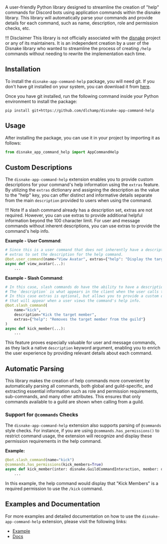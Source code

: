 A user-friendly Python library designed to streamline the creation of "help" commands for
Discord bots using application commands within the disnake library. This library will automatically parse your commands
and provide details for each command, such as name, description, role and permission checks, etc.

!!! Disclaimer
    This library is not officially associated with the [disnake](https://github.com/DisnakeDev/disnake) project or any of its maintainers. It is an independent creation by a user of the Disnake library who wanted to streamline the process of creating `/help` commands without needing to
    rewrite the implementation each time.


## Installation

To install the `disnake-app-command-help` package, you will need git. If you don't have git installed on your system, you can download it from [here](https://git-scm.com/downloads).

Once you have git installed, run the following command inside your Python environment to install the package:

```
pip install git+https://github.com/dlchamp/disnake-app-command-help
```

## Usage

After installing the package, you can use it in your project by importing it as follows:

```python
from disnake_app_command_help import AppCommandHelp
```

## Custom Descriptions
The `disnake-app-command-help` extension enables you to provide custom descriptions for your command's help information using the `extras` feature. By utilizing the `extras` dictionary and assigning the description as the value to the "help" key, you can offer distinct and informative details separate from the main `description` provided to users when using the command.

!!! Note
    If a slash command already has a description set, extras are not required. However, you can use extras to provide additional helpful information beyond the 100 character limit. For user and message commands without inherent descriptions, you can use extras to provide the command's help info.

**Example - User Command**:
```python
# Since this is a user command that does not inherently have a description. We are using
# extras to set the description for the help command.
@bot.user_command(name="View Avatar", extras={"help": "Display the target user's avatar"})
async def view_avatar(...):
    ...
```

**Example - Slash Command**:
```python
# In this case, slash commands do have the ability to have a description set.  
# The `description` is what appears in the client when the user calls the command.
# In this case extras is optional, but allows you to provide a custom description
# that will appear when a user views the command's help info.
@bot.slash_command(
    name="kick",
    description="Kick the target member",
    extras={"help": "Removes the target member from the guild"}
)
async def kick_member(...):
    ...
```

This feature proves especially valuable for user and message commands, as they lack a native `description` keyword argument, enabling you to enrich the user experience by providing relevant details about each command.


## Automatic Parsing

This library makes the creation of help commands more convenient by automatically parsing all commands, both global and guild-specific, and extracting essential information such as role and permission requirements, sub-commands, and many other attributes. This ensures that only commands available to a guild are shown when calling from a guild.

### Support for `@commands` Checks

The `disnake-app-command-help` extension also supports parsing of `@commands` style checks. For instance, if you are using `@commands.has_permissions()` to restrict command usage, the extension will recognize and display these permission requirements in the help command.

**Example:**
```python
@bot.slash_command(name="kick")
@commands.has_permissions(kick_members=True)
async def kick_member(inter: disnake.GuildCommandInteraction, member: disnake.Member):
    ...
```

In this example, the help command would display that "Kick Members" is a required permission to use the `/kick` command.

## Examples and Documentation

For more examples and detailed documentation on how to use the `disnake-app-command-help` extension, please visit the following links:

- [Example](https://dlchamp.github.io/disnake-app-command-help/examples/basic/)
- [Docs](https://dlchamp.github.io/disnake-app-command-help/)
